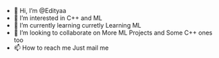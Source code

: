 - 👋 Hi, I’m @Edityaa
- 👀 I’m interested in C++ and ML
- 🌱 I’m currently learning curretly Learning ML
- 💞️ I’m looking to collaborate on More ML Projects and Some C++ ones too
- 📫 How to reach me Just mail me

<!---
Edityaa/Edityaa is a ✨ special ✨ repository because its `README.md` (this file) appears on your GitHub profile.
You can click the Preview link to take a look at your changes.
--->

